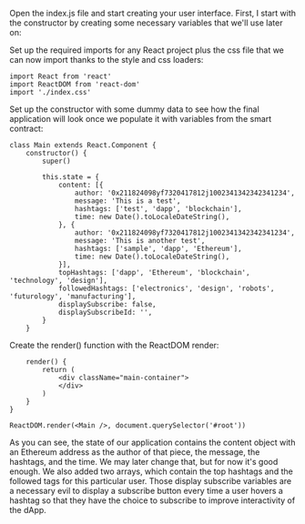 Open the index.js file and start creating your user interface. First, I start with the constructor by creating some necessary variables that we'll use later on:

Set up the required imports for any React project plus the css file that we can now import thanks to the style and css loaders:
```
import React from 'react'
import ReactDOM from 'react-dom'
import './index.css'
```

Set up the constructor with some dummy data to see how the final application will look once we populate it with variables from the smart contract:

```
class Main extends React.Component {
    constructor() {
        super()

        this.state = {
            content: [{
                author: '0x211824098yf7320417812j1002341342342341234',
                message: 'This is a test',
                hashtags: ['test', 'dapp', 'blockchain'],
                time: new Date().toLocaleDateString(),
            }, {
                author: '0x211824098yf7320417812j1002341342342341234',
                message: 'This is another test',
                hashtags: ['sample', 'dapp', 'Ethereum'],
                time: new Date().toLocaleDateString(),
            }],
            topHashtags: ['dapp', 'Ethereum', 'blockchain', 'technology', 'design'],
            followedHashtags: ['electronics', 'design', 'robots', 'futurology', 'manufacturing'],
            displaySubscribe: false,
            displaySubscribeId: '',
        }
    }
```

Create the render() function with the ReactDOM render:

```
    render() {
        return (
            <div className="main-container">
            </div>
        )
    }
}

ReactDOM.render(<Main />, document.querySelector('#root'))
```

As you can see, the state of our application contains the content object with an Ethereum address as the author of that piece, the message, the hashtags, and the time. We may later change that, but for now it's good enough. We also added two arrays, which contain the top hashtags and the followed tags for this particular user. Those display subscribe variables are a necessary evil to display a subscribe button every time a user hovers a hashtag so that they have the choice to subscribe to improve interactivity of the dApp. 